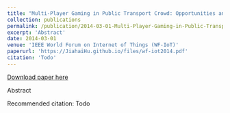```yaml
---
title: "Multi-Player Gaming in Public Transport Crowd: Opportunities and Challenges"
collection: publications
permalink: /publication/2014-03-01-Multi-Player-Gaming-in-Public-Transport-Crowd
excerpt: 'Abstract'
date: 2014-03-01
venue: 'IEEE World Forum on Internet of Things (WF-IoT)'
paperurl: 'https://JiahaiHu.github.io/files/wf-iot2014.pdf'
citation: 'Todo'
---
```


<a href='https://JiahaiHu.github.io/files/wf-iot2014.pdf'>Download paper here</a>

Abstract

Recommended citation: Todo